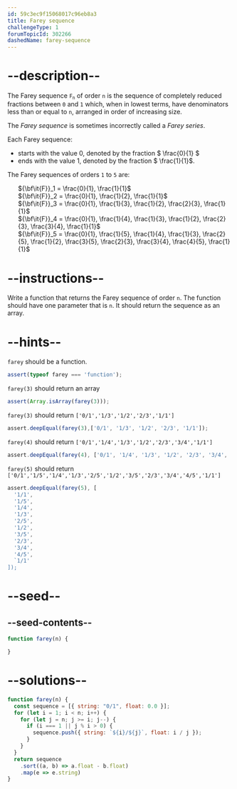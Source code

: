 ```yaml
---
id: 59c3ec9f15068017c96eb8a3
title: Farey sequence
challengeType: 1
forumTopicId: 302266
dashedName: farey-sequence
---
```


# --description--

The Farey sequence <code>F<sub>n</sub></code> of order `n` is the sequence of completely reduced fractions between `0` and `1` which, when in lowest terms, have denominators less than or equal to `n`, arranged in order of increasing size.

The *Farey sequence* is sometimes incorrectly called a *Farey series*.

Each Farey sequence:

<ul>
  <li>starts with the value  0,  denoted by the fraction  $ \frac{0}{1} $</li>
  <li>ends with the value  1,  denoted by the fraction  $ \frac{1}{1}$.</li>
</ul>

The Farey sequences of orders `1` to `5` are:

<ul>
  <li style='list-style: none;'>${\bf\it{F}}_1 = \frac{0}{1}, \frac{1}{1}$</li>
  <li style='list-style: none;'>${\bf\it{F}}_2 = \frac{0}{1}, \frac{1}{2}, \frac{1}{1}$</li>
  <li style='list-style: none;'>${\bf\it{F}}_3 = \frac{0}{1}, \frac{1}{3}, \frac{1}{2}, \frac{2}{3}, \frac{1}{1}$</li>
  <li style='list-style: none;'>${\bf\it{F}}_4 = \frac{0}{1}, \frac{1}{4}, \frac{1}{3}, \frac{1}{2}, \frac{2}{3}, \frac{3}{4}, \frac{1}{1}$</li>
  <li style='list-style: none;'>${\bf\it{F}}_5 = \frac{0}{1}, \frac{1}{5}, \frac{1}{4}, \frac{1}{3}, \frac{2}{5}, \frac{1}{2}, \frac{3}{5}, \frac{2}{3}, \frac{3}{4}, \frac{4}{5}, \frac{1}{1}$</li>
</ul>

# --instructions--

Write a function that returns the Farey sequence of order `n`. The function should have one parameter that is `n`. It should return the sequence as an array.

# --hints--

`farey` should be a function.

```js
assert(typeof farey === 'function');
```

`farey(3)` should return an array

```js
assert(Array.isArray(farey(3)));
```

`farey(3)` should return `['0/1','1/3','1/2','2/3','1/1']`

```js
assert.deepEqual(farey(3),['0/1', '1/3', '1/2', '2/3', '1/1']);
```

`farey(4)` should return `['0/1','1/4','1/3','1/2','2/3','3/4','1/1']`

```js
assert.deepEqual(farey(4), ['0/1', '1/4', '1/3', '1/2', '2/3', '3/4', '1/1']);
```

`farey(5)` should return `['0/1','1/5','1/4','1/3','2/5','1/2','3/5','2/3','3/4','4/5','1/1']`

```js
assert.deepEqual(farey(5), [
  '1/1',
  '1/5',
  '1/4',
  '1/3',
  '2/5',
  '1/2',
  '3/5',
  '2/3',
  '3/4',
  '4/5',
  `1/1'
]);
```

# --seed--

## --seed-contents--

```js
function farey(n) {

}
```

# --solutions--

```js
function farey(n) {
  const sequence = [{ string: "0/1", float: 0.0 }];
  for (let i = 1; i < n; i++) {
    for (let j = n; j >= i; j--) {
      if (i === 1 || j % i > 0) {
        sequence.push({ string: `${i}/${j}`, float: i / j });
      }
    }
  }
  return sequence
    .sort((a, b) => a.float - b.float)
    .map(e => e.string)
}
```
